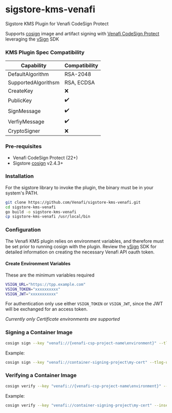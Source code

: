# sigstore-kms-venafi
Sigstore KMS Plugin for Venafi CodeSign Protect

Supports [cosign](https://github.com/sigstore/cosign) image and artifact signing with [Venafi CodeSign Protect](https://venafi.com/codesign-protect/) leveraging the [vSign](https://github.com/Venafi/vsign) SDK

### KMS Plugin Spec Compatibility
| Capability | Compatibility |
| ---------- | ------------- |
| DefaultAlgorithm | RSA-2048 |
| SupportedAlgorithsm | RSA, ECDSA |
| CreateKey | :x: |
| PublicKey | :heavy_check_mark: |
| SignMessage | :heavy_check_mark: |
| VerfiyMessage | :heavy_check_mark: |
| CryptoSigner | :x: |


### Pre-requisites
* Venafi CodeSign Protect (22+)
* Sigstore [cosign](https://github.com/sigstore/cosign) v2.4.3+

### Installation

For the sigstore library to invoke the plugin, the binary must be in your system's PATH.

```sh
git clone https://github.com/Venafi/sigstore-kms-venafi.git
cd sigstore-kms-venafi
go build -o sigstore-kms-venafi
cp sigstore-kms-venafi /usr/local/bin
```

### Configuration

The Venafi KMS plugin relies on environment variables, and therefore must be set prior to running cosign with the plugin.  Review the [vSign](https://github.com/Venafi/vsign) SDK for detailed information on creating the necessary Venafi API oauth token.

#### Create Environment Variables

These are the minimum variables required

```sh
VSIGN_URL="https://tpp.example.com"
VSIGN_TOKEN="xxxxxxxxxx"
VSIGN_JWT="xxxxxxxxxxx"
```

For authentication only use either `VSIGN_TOKEN` or `VSIGN_JWT`, since the JWT will be exchanged for an access token.

*Currently only Certificate environments are supported*

### Signing a Container Image

```sh
cosign sign --key "venafi://{venafi-csp-project-name\environment}" --tlog-upload=false my-org-repo/my-image:v1
```

Example:

```sh
cosign sign --key "venafi://container-signing-project\my-cert" --tlog-upload=false my-org-repo/my-image:v1
```

### Verifying a Container Image

```sh
cosign verify --key "venafi://{venafi-csp-project-name\environment}" --insecure-ignore-tlog=true my-org-repo/my-image:v1
```

Example:

```sh
cosign verify --key "venafi://container-signing-project\my-cert" --insecure-ignore-tlog=true my-org-repo/my-image:v1
```
